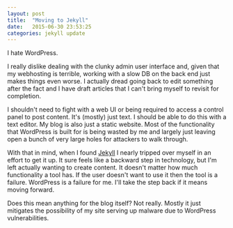 ```yaml
---
layout: post
title:  "Moving to Jekyll"
date:   2015-06-30 23:53:25
categories: jekyll update
---
```


I hate WordPress. 

I really dislike dealing with the clunky admin user interface and, given that my webhosting is terrible, working with a slow DB on the back end just makes things even worse. I actually dread going back to edit something after the fact and I have draft articles that I can't bring myself to revisit for completion.

I shouldn't need to fight with a web UI or being required to access a control panel to post content. It's (mostly) just text. I should be able to do this with a text editor. My blog is also just a static website. Most of the functionality that WordPress is built for is being wasted by me and largely just leaving open a bunch of very large holes for attackers to walk through. 

With that in mind, when I found [Jekyll](http://jekyllrb.com/) I nearly tripped over myself in an effort to get it up. It sure feels like a backward step in technology, but I'm left actually wanting to create content. It doesn't matter how much functionality a tool has. If the user doesn't want to use it then the tool is a failure. WordPress is a failure for me. I'll take the step back if it means moving forward.

Does this mean anything for the blog itself? Not really. Mostly it just mitigates the possibility of my site serving up malware due to WordPress vulnerabilities.
